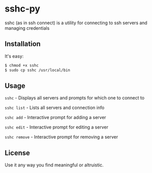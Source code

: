 # sshc-py

sshc (as in ssh connect) is a utility for connecting to ssh servers and managing credentials

## Installation

It's easy:

```bash
$ chmod +x sshc
$ sudo cp sshc /usr/local/bin
```

## Usage

`sshc` - Displays all servers and prompts for which one to connect to

`sshc list` - Lists all servers and connection info

`sshc add` - Interactive prompt for adding a server

`sshc edit` - Interactive prompt for editing a server

`sshc remove` - Interactive prompt for removing a server

## License
Use it any way you find meaningful or altruistic.
